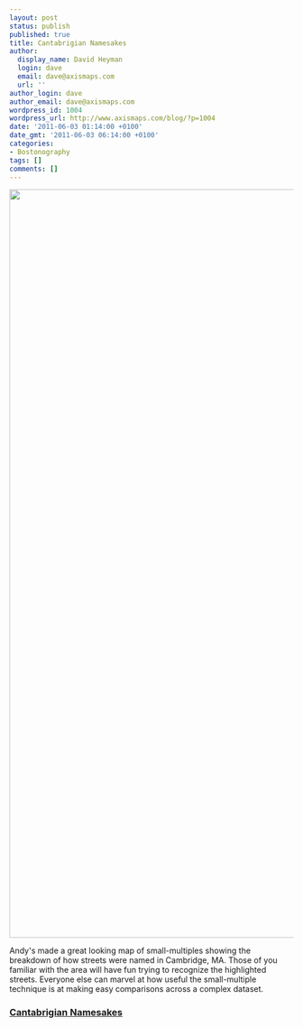 ```yaml
---
layout: post
status: publish
published: true
title: Cantabrigian Namesakes
author:
  display_name: David Heyman
  login: dave
  email: dave@axismaps.com
  url: ''
author_login: dave
author_email: dave@axismaps.com
wordpress_id: 1004
wordpress_url: http://www.axismaps.com/blog/?p=1004
date: '2011-06-03 01:14:00 +0100'
date_gmt: '2011-06-03 06:14:00 +0100'
categories:
- Bostonography
tags: []
comments: []
---
```

<p style="text-align: center;"><a href="http://www.axismaps.com/blog/wp-content/uploads/2011/06/cambridge_street_names_lg.png"><img class="aligncenter size-full wp-image-1005" title="cambridge_street_names_lg" src="http://www.axismaps.com/blog/wp-content/uploads/2011/06/cambridge_street_names_lg.png" alt="" width="730" height="1327" /></a></p>
<p>Andy's made a great looking map of small-multiples showing the breakdown of how streets were named in Cambridge, MA. Those of you familiar with the area will have fun trying to recognize the highlighted streets. Everyone else can marvel at how useful the small-multiple technique is at making easy comparisons across a complex dataset.</p>
<h3><strong><a href="http://bostonography.com/2011/cantabrigian-namesakes/" target="_blank">Cantabrigian Namesakes</a></strong></h3>
